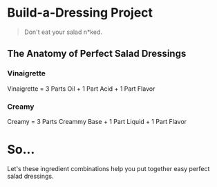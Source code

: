 # Build-a-Dressing Project

> Don't eat your salad n*ked. 

## The Anatomy of Perfect Salad Dressings
### Vinaigrette
Vinaigrette = 3 Parts Oil + 1 Part Acid + 1 Part Flavor
### Creamy
Creamy = 3 Parts Creammy Base + 1 Part Liquid + 1 Part Flavor

# So...
Let's these ingredient combinations help you put together easy perfect salad dressings.

